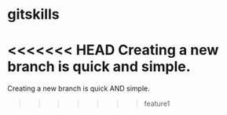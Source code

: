 # gitskills
<<<<<<< HEAD
Creating a new branch is quick and simple.
=======
Creating a new branch is quick AND simple.
>>>>>>> feature1
